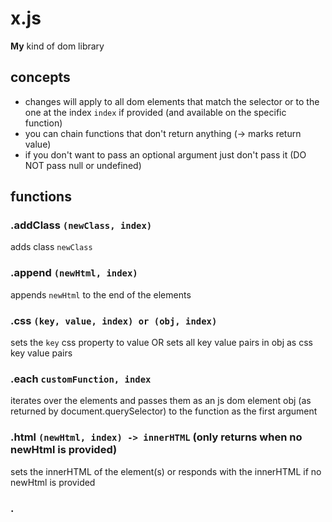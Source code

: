 # x.js
**My** kind of dom library

## concepts
- changes will apply to all dom elements that match the selector or to the one at the index ```index``` if provided (and available on the specific function)
- you can chain functions that don't return anything (-> marks return value)
- if you don't want to pass an optional argument just don't pass it (DO NOT pass null or undefined)

## functions

### .addClass ```(newClass, index)```
adds class ```newClass```

### .append ```(newHtml, index)```
appends ```newHtml``` to the end of the elements

### .css ```(key, value, index) or (obj, index)```
sets the ```key``` css property to value OR sets all key value pairs in obj as css key value pairs

### .each ```customFunction, index```
iterates over the elements and passes them as an js dom element obj (as returned by document.querySelector) to the function as the first argument

### .html ```(newHtml, index) -> innerHTML``` (only returns when no newHtml is provided)
sets the innerHTML of the element(s) or responds with the innerHTML if no newHtml is provided

### .